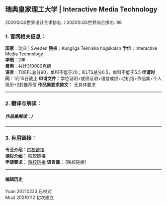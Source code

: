 ## 瑞典皇家理工大学 | Interactive Media Technology

2020年QS世界设计艺术排名: /
2020年QS世界综合排名: 98  

### 1. 官网相关信息：
**国家**：瑞典 | Sweden
**院校**：Kungliga Tekniska högskolan
**学位**：Interactive Media Technology  
**学制**：2年  
**费用**：共计310000克朗  
**语言**：TOEFL总分90，单科不低于20；IELTS总分6.5，单科不低于5.5
**申请时间**：1月15日截止
**申请文件**：学位证明+成绩证明+语言成绩+动机信+作品集+个人简历+2封推荐信
**作品集要求原文：** 无具体要求

---

### 2. 翻译与解读：

##### 作品集解读：/

---

### 3. 有用链接：

**专业介绍：**[院校链接](https://www.kth.se/en/studies/master/interactivemediatechnology)  
**课程介绍：** [院校链接](https://www.kth.se/en/studies/master/interactivemediatechnology/course-overview-1.593766)  
**申请要求：** [院校链接](https://www.kth.se/en/studies/master/interactivemediatechnology/entry-requirements-1.593764)
**语言课：** [院校链接]



---


#### 编辑历史
Yuan 20210223 已校对  
Muzi 20210112 初次建立
